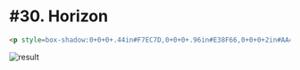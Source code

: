 # #30. Horizon

```html
<p style=box-shadow:0+0+0+.44in#F7EC7D,0+0+0+.96in#E38F66,0+0+0+2in#AA445F,0+0+0+5in#62306D>
```

![result](https://cssbattle.dev/targets/30.png)
